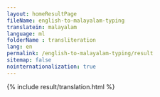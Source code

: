 ```yaml
--- 
layout: homeResultPage 
fileName: english-to-malayalam-typing
translatein: malayalam
language: ml
folderName : transliteration
lang: en
permalink: /english-to-malayalam-typing/result
sitemap: false
nointernationalization: true
---
```

{% include result/translation.html %}

<script src="/js/result/translator.js" data-foldername="{{page.folderName}}" data-lang="{{page.lang}}"></script>
